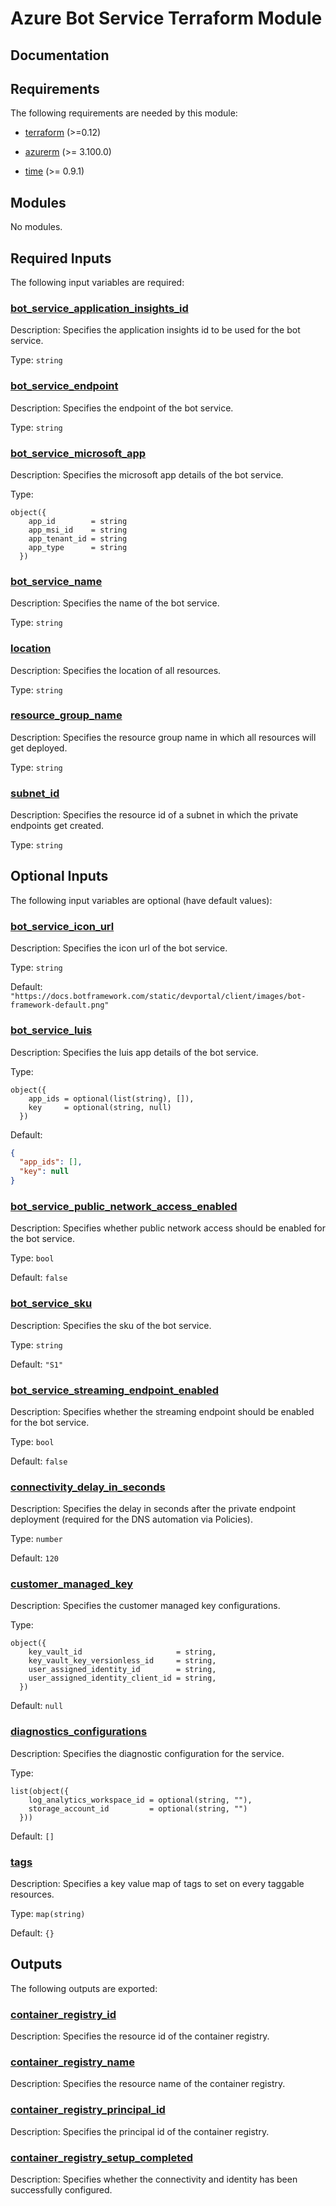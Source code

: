 <!-- BEGIN_TF_DOCS -->
# Azure Bot Service Terraform Module

## Documentation
<!-- markdownlint-disable MD033 -->

## Requirements

The following requirements are needed by this module:

- <a name="requirement_terraform"></a> [terraform](#requirement\_terraform) (>=0.12)

- <a name="requirement_azurerm"></a> [azurerm](#requirement\_azurerm) (>= 3.100.0)

- <a name="requirement_time"></a> [time](#requirement\_time) (>= 0.9.1)

## Modules

No modules.

<!-- markdownlint-disable MD013 -->
<!-- markdownlint-disable MD034 -->
## Required Inputs

The following input variables are required:

### <a name="input_bot_service_application_insights_id"></a> [bot\_service\_application\_insights\_id](#input\_bot\_service\_application\_insights\_id)

Description: Specifies the application insights id to be used for the bot service.

Type: `string`

### <a name="input_bot_service_endpoint"></a> [bot\_service\_endpoint](#input\_bot\_service\_endpoint)

Description: Specifies the endpoint of the bot service.

Type: `string`

### <a name="input_bot_service_microsoft_app"></a> [bot\_service\_microsoft\_app](#input\_bot\_service\_microsoft\_app)

Description: Specifies the microsoft app details of the bot service.

Type:

```hcl
object({
    app_id        = string
    app_msi_id    = string
    app_tenant_id = string
    app_type      = string
  })
```

### <a name="input_bot_service_name"></a> [bot\_service\_name](#input\_bot\_service\_name)

Description: Specifies the name of the bot service.

Type: `string`

### <a name="input_location"></a> [location](#input\_location)

Description: Specifies the location of all resources.

Type: `string`

### <a name="input_resource_group_name"></a> [resource\_group\_name](#input\_resource\_group\_name)

Description: Specifies the resource group name in which all resources will get deployed.

Type: `string`

### <a name="input_subnet_id"></a> [subnet\_id](#input\_subnet\_id)

Description: Specifies the resource id of a subnet in which the private endpoints get created.

Type: `string`

## Optional Inputs

The following input variables are optional (have default values):

### <a name="input_bot_service_icon_url"></a> [bot\_service\_icon\_url](#input\_bot\_service\_icon\_url)

Description: Specifies the icon url of the bot service.

Type: `string`

Default: `"https://docs.botframework.com/static/devportal/client/images/bot-framework-default.png"`

### <a name="input_bot_service_luis"></a> [bot\_service\_luis](#input\_bot\_service\_luis)

Description: Specifies the luis app details of the bot service.

Type:

```hcl
object({
    app_ids = optional(list(string), []),
    key     = optional(string, null)
  })
```

Default:

```json
{
  "app_ids": [],
  "key": null
}
```

### <a name="input_bot_service_public_network_access_enabled"></a> [bot\_service\_public\_network\_access\_enabled](#input\_bot\_service\_public\_network\_access\_enabled)

Description: Specifies whether public network access should be enabled for the bot service.

Type: `bool`

Default: `false`

### <a name="input_bot_service_sku"></a> [bot\_service\_sku](#input\_bot\_service\_sku)

Description: Specifies the sku of the bot service.

Type: `string`

Default: `"S1"`

### <a name="input_bot_service_streaming_endpoint_enabled"></a> [bot\_service\_streaming\_endpoint\_enabled](#input\_bot\_service\_streaming\_endpoint\_enabled)

Description: Specifies whether the streaming endpoint should be enabled for the bot service.

Type: `bool`

Default: `false`

### <a name="input_connectivity_delay_in_seconds"></a> [connectivity\_delay\_in\_seconds](#input\_connectivity\_delay\_in\_seconds)

Description: Specifies the delay in seconds after the private endpoint deployment (required for the DNS automation via Policies).

Type: `number`

Default: `120`

### <a name="input_customer_managed_key"></a> [customer\_managed\_key](#input\_customer\_managed\_key)

Description: Specifies the customer managed key configurations.

Type:

```hcl
object({
    key_vault_id                     = string,
    key_vault_key_versionless_id     = string,
    user_assigned_identity_id        = string,
    user_assigned_identity_client_id = string,
  })
```

Default: `null`

### <a name="input_diagnostics_configurations"></a> [diagnostics\_configurations](#input\_diagnostics\_configurations)

Description: Specifies the diagnostic configuration for the service.

Type:

```hcl
list(object({
    log_analytics_workspace_id = optional(string, ""),
    storage_account_id         = optional(string, "")
  }))
```

Default: `[]`

### <a name="input_tags"></a> [tags](#input\_tags)

Description: Specifies a key value map of tags to set on every taggable resources.

Type: `map(string)`

Default: `{}`

## Outputs

The following outputs are exported:

### <a name="output_container_registry_id"></a> [container\_registry\_id](#output\_container\_registry\_id)

Description: Specifies the resource id of the container registry.

### <a name="output_container_registry_name"></a> [container\_registry\_name](#output\_container\_registry\_name)

Description: Specifies the resource name of the container registry.

### <a name="output_container_registry_principal_id"></a> [container\_registry\_principal\_id](#output\_container\_registry\_principal\_id)

Description: Specifies the principal id of the container registry.

### <a name="output_container_registry_setup_completed"></a> [container\_registry\_setup\_completed](#output\_container\_registry\_setup\_completed)

Description: Specifies whether the connectivity and identity has been successfully configured.

<!-- markdownlint-enable -->

<!-- END_TF_DOCS -->